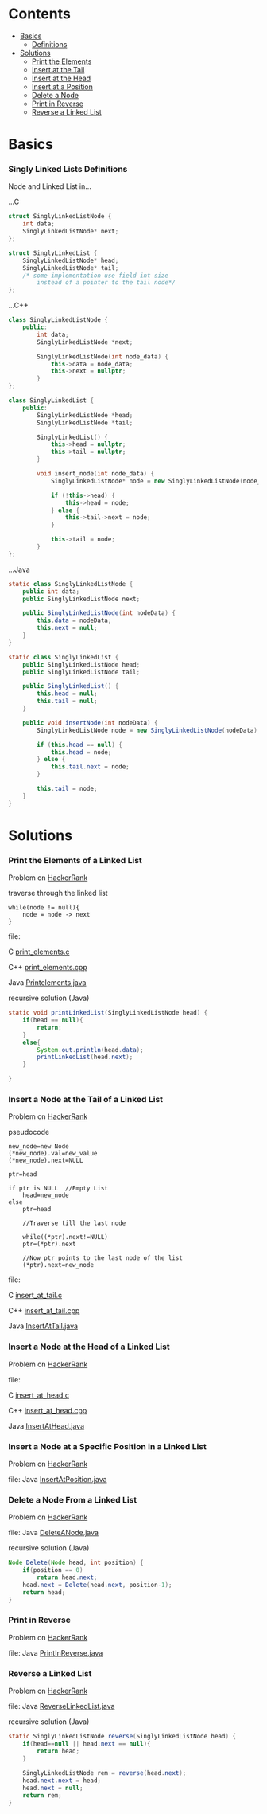 # Contents
* [Basics](#basics)
	- [Definitions](#singly-linked-lists-definitions)
* [Solutions](#solutions)
	- [Print the Elements](#print-the-elements-of-a-inked-list)
	- [Insert at the Tail](#insert-a-node-at-the-tail-of-a-linked-list)
	- [Insert at the Head](#insert-a-node-at-the-head-of-a-linked-list)
	- [Insert at a Position](#insert-a-node-at-a-specific-position-in-a-linked-list)
	- [Delete a Node](#delete-a-node-from-a-linked-list)
	- [Print in Reverse](#print-in-reverse)
	* [Reverse a Linked List](#reverse-a-linked-list)
# Basics

### Singly Linked Lists Definitions

Node and Linked List in...

...C
```c
struct SinglyLinkedListNode {
    int data;
    SinglyLinkedListNode* next;
};

struct SinglyLinkedList {
    SinglyLinkedListNode* head;
    SinglyLinkedListNode* tail; 
    /* some implementation use field int size 
    	instead of a pointer to the tail node*/
};
```

...C++
```c++
class SinglyLinkedListNode {
    public:
        int data;
        SinglyLinkedListNode *next;

        SinglyLinkedListNode(int node_data) {
            this->data = node_data;
            this->next = nullptr;
        }
};

class SinglyLinkedList {
    public:
        SinglyLinkedListNode *head;
        SinglyLinkedListNode *tail;

        SinglyLinkedList() {
            this->head = nullptr;
            this->tail = nullptr;
        }

        void insert_node(int node_data) {
            SinglyLinkedListNode* node = new SinglyLinkedListNode(node_data);

            if (!this->head) {
                this->head = node;
            } else {
                this->tail->next = node;
            }

            this->tail = node;
        }
};
```

...Java
```java
static class SinglyLinkedListNode {
    public int data;
    public SinglyLinkedListNode next;

    public SinglyLinkedListNode(int nodeData) {
        this.data = nodeData;
        this.next = null;
    }
}

static class SinglyLinkedList {
    public SinglyLinkedListNode head;
    public SinglyLinkedListNode tail;

    public SinglyLinkedList() {
        this.head = null;
        this.tail = null;
    }

    public void insertNode(int nodeData) {
        SinglyLinkedListNode node = new SinglyLinkedListNode(nodeData);

        if (this.head == null) {
            this.head = node;
        } else {
            this.tail.next = node;
        }

        this.tail = node;
    }
}
```

# Solutions

### Print the Elements of a Linked List

Problem on [HackerRank](https://www.hackerrank.com/challenges/print-the-elements-of-a-linked-list/problem)

traverse through the linked list
```
while(node != null){
	node = node -> next
}
```
file:

C [print_elements.c](print_elements.c)

C++ [print_elements.cpp](print_elements.cpp)

Java [Printelements.java](PrintElements.java)

recursive solution (Java)
```java
static void printLinkedList(SinglyLinkedListNode head) {
    if(head == null){
        return;
    }
    else{
        System.out.println(head.data);
        printLinkedList(head.next);
    }

}
```

### Insert a Node at the Tail of a Linked List

Problem on [HackerRank](https://www.hackerrank.com/challenges/insert-a-node-at-the-tail-of-a-linked-list/problem)

pseudocode
```
new_node=new Node
(*new_node).val=new_value
(*new_node).next=NULL

ptr=head

if ptr is NULL  //Empty List
    head=new_node
else
    ptr=head

    //Traverse till the last node

    while((*ptr).next!=NULL)
    ptr=(*ptr).next

    //Now ptr points to the last node of the list
    (*ptr).next=new_node
```
file:

C [insert_at_tail.c](insert_at_tail.c)

C++ [insert_at_tail.cpp](insert_at_tail.cpp)

Java [InsertAtTail.java](InsertAtTail.java)

### Insert a Node at the Head of a Linked List

Problem on [HackerRank](https://www.hackerrank.com/challenges/insert-a-node-at-the-head-of-a-linked-list/problem)

file:

C [insert_at_head.c](insert_at_head.c)

C++ [insert_at_head.cpp](insert_at_head.cpp)

Java [InsertAtHead.java](InsertAtHead.java)

### Insert a Node at a Specific Position in a Linked List

Problem on [HackerRank](https://www.hackerrank.com/challenges/insert-a-node-at-a-specific-position-in-a-linked-list/problem)

file: Java [InsertAtPosition.java](InsertAtPosition.java)

### Delete a Node From a Linked List

Problem on [HackerRank](https://www.hackerrank.com/challenges/delete-a-node-from-a-linked-list/problem)

file: Java [DeleteANode.java](DeleteANode.java)

recursive solution (Java)
```java
Node Delete(Node head, int position) {
    if(position == 0)
        return head.next;
    head.next = Delete(head.next, position-1);
    return head;
}
```

### Print in Reverse

Problem on [HackerRank](https://www.hackerrank.com/challenges/print-the-elements-of-a-linked-list-in-reverse/problem)

file: Java [PrintInReverse.java](PrintInReverse.java)

### Reverse a Linked List

Problem on [HackerRank](https://www.hackerrank.com/challenges/reverse-a-linked-list/problem)

file: Java [ReverseLinkedList.java](ReverseLinkedList.java)

recursive solution (Java)
```java
static SinglyLinkedListNode reverse(SinglyLinkedListNode head) {
    if(head==null || head.next == null){
        return head;
    }
    
    SinglyLinkedListNode rem = reverse(head.next);
    head.next.next = head;
    head.next = null;
    return rem;
}
```

